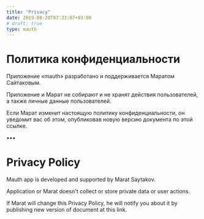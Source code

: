 ```yaml
---
title: "Privacy"
date: 2019-08-20T07:33:07+03:00
# draft: true
type: mauth
---
```

# Политика конфиденциальности

Приложение «mauth» разработано и поддерживается Маратом Сайтаковым.

Приложение и Марат не собирают и не хранят действия пользователей, а также личные данные пользователей.

Если Марат изменит настоящую политику конфиденциальности, он уведомит вас об этом, опубликовав новую версию документа по этой ссылке.

•••

# Privacy Policy

Mauth app is developed and supported by Marat Saytakov.

Application or Marat doesn't collect or store private data or user actions.

If Marat will change this Privacy Policy, he will notify you about it by publishing new version of document at this link.
